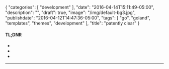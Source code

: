 {
   "categories": [
      "development"
   ],
   "date": "2016-04-14T15:11:49-05:00",
   "description": "",
   "draft": true,
   "image": "/img/default-bg3.jpg",
   "publishdate": "2016-04-12T14:47:36-05:00",
   "tags": [
      "go",
      "goland",
      "templates",
      "themes",
      "development"
   ],
   "title": "patently clear"
}

<div class="tldnr">
  <h4>TL;DNR</h4>
  <ul>
    <li></li>
    <li></li>
    <li></li>
  </ul>
</div>
<hr/>
